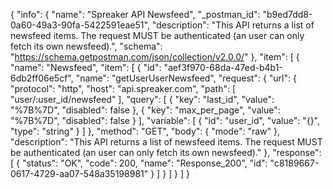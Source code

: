 {
  "info": {
    "name": "Spreaker API Newsfeed",
    "_postman_id": "b9ed7dd8-0a60-49a3-90fa-5422591eae51",
    "description": "This API returns a list of newsfeed items. The request MUST be authenticated (an user can only fetch its own newsfeed).",
    "schema": "https://schema.getpostman.com/json/collection/v2.0.0/"
  },
  "item": [
    {
      "name": "Newsfeed",
      "item": [
        {
          "id": "aef3f970-68da-47ed-b4b1-6db2ff06e5cf",
          "name": "getUserUserNewsfeed",
          "request": {
            "url": {
              "protocol": "http",
              "host": "api.spreaker.com",
              "path": [
                "user/:user_id/newsfeed"
              ],
              "query": [
                {
                  "key": "last_id",
                  "value": "%7B%7D",
                  "disabled": false
                },
                {
                  "key": "max_per_page",
                  "value": "%7B%7D",
                  "disabled": false
                }
              ],
              "variable": [
                {
                  "id": "user_id",
                  "value": "{}",
                  "type": "string"
                }
              ]
            },
            "method": "GET",
            "body": {
              "mode": "raw"
            },
            "description": "This API returns a list of newsfeed items. The request MUST be authenticated (an user can only fetch its own newsfeed)."
          },
          "response": [
            {
              "status": "OK",
              "code": 200,
              "name": "Response_200",
              "id": "c8189667-0617-4729-aa07-548a35198981"
            }
          ]
        }
      ]
    }
  ]
}